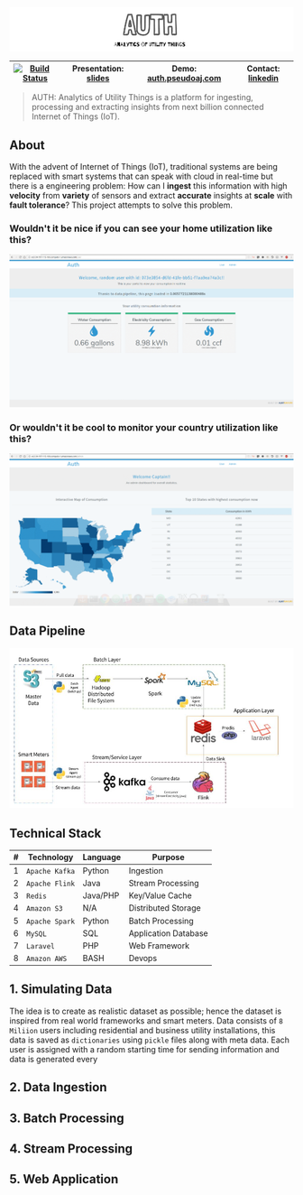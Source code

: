![cover](misc/images/cover.png)

<p align="center">

| [![Build Status](https://travis-ci.org/PseudoAj/MyInsightRepo.svg?branch=master)](https://travis-ci.org/PseudoAj/MyInsightRepo) | Presentation: [slides](http://authslides.pseudoaj.com)  | Demo: [auth.pseudoaj.com](http://auth.pseudoaj.com) | Contact: [linkedin](https://www.linkedin.com/in/pseudoaj) |
|----------|----------------|--------|-----------|

</p>

> AUTH: Analytics of Utility Things is a platform for ingesting, processing and extracting insights from next billion connected Internet of Things (IoT).

## About

With the advent of Internet of Things (IoT), traditional systems are being replaced with smart systems that can speak with cloud in real-time but there is a engineering problem: How can I **ingest** this information with high **velocity** from **variety** of sensors and extract **accurate** insights at **scale** with **fault tolerance**? This project attempts to solve this problem.

### Wouldn't it be nice if you can see your home utilization like this?

![Demo1](misc/images/demo1.gif)

### Or wouldn't it be cool to monitor your country utilization like this?

![Demo2](misc/images/demo2.gif)

## Data Pipeline

![pipeline](misc/images/pipeline.jpg)

## Technical Stack

| **#**| **Technology**   | **Language** | **Purpose**              |
|---|--------------|----------|----------------------|
| 1 | `Apache Kafka` | Python   | Ingestion            |
| 2 | `Apache Flink` | Java     | Stream Processing    |
| 3 | `Redis`        | Java/PHP | Key/Value Cache      |
| 4 | `Amazon S3`    | N/A      | Distributed Storage  |
| 5 | `Apache Spark` | Python   | Batch Processing     |
| 6 | `MySQL`        | SQL      | Application Database |
| 7 | `Laravel`      | PHP      | Web Framework        |
| 8 | `Amazon AWS`   | BASH     | Devops               |


## 1. Simulating Data

The idea is to create as realistic dataset as possible; hence the dataset is inspired from real world frameworks and smart meters. Data consists of `8 Miliion` users including residential and business utility installations, this data is saved as `dictionaries` using `pickle` files along with meta data. Each user is assigned with a random starting time for sending information and data is generated every

## 2. Data Ingestion

## 3. Batch Processing

## 4. Stream Processing

## 5. Web Application
